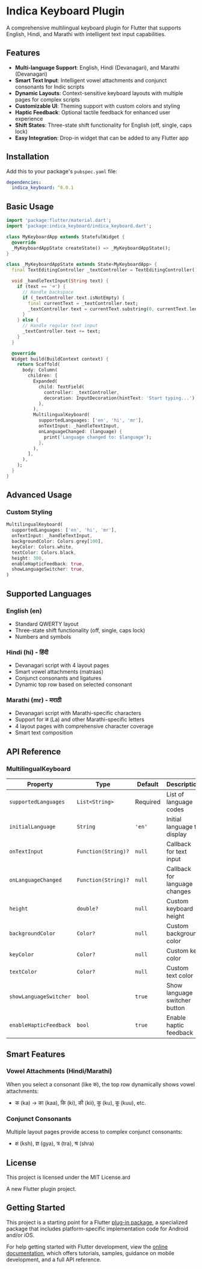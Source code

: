 # Indica Keyboard Plugin

A comprehensive multilingual keyboard plugin for Flutter that supports English, Hindi, and Marathi with intelligent text input capabilities.

## Features

- **Multi-language Support**: English, Hindi (Devanagari), and Marathi (Devanagari)
- **Smart Text Input**: Intelligent vowel attachments and conjunct consonants for Indic scripts
- **Dynamic Layouts**: Context-sensitive keyboard layouts with multiple pages for complex scripts
- **Customizable UI**: Theming support with custom colors and styling
- **Haptic Feedback**: Optional tactile feedback for enhanced user experience
- **Shift States**: Three-state shift functionality for English (off, single, caps lock)
- **Easy Integration**: Drop-in widget that can be added to any Flutter app

## Installation

Add this to your package's `pubspec.yaml` file:

```yaml
dependencies:
  indica_keyboard: ^0.0.1
```

## Basic Usage

```dart
import 'package:flutter/material.dart';
import 'package:indica_keyboard/indica_keyboard.dart';

class MyKeyboardApp extends StatefulWidget {
  @override
  _MyKeyboardAppState createState() => _MyKeyboardAppState();
}

class _MyKeyboardAppState extends State<MyKeyboardApp> {
  final TextEditingController _textController = TextEditingController();

  void _handleTextInput(String text) {
    if (text == '⌫') {
      // Handle backspace
      if (_textController.text.isNotEmpty) {
        final currentText = _textController.text;
        _textController.text = currentText.substring(0, currentText.length - 1);
      }
    } else {
      // Handle regular text input
      _textController.text += text;
    }
  }

  @override
  Widget build(BuildContext context) {
    return Scaffold(
      body: Column(
        children: [
          Expanded(
            child: TextField(
              controller: _textController,
              decoration: InputDecoration(hintText: 'Start typing...'),
            ),
          ),
          MultilingualKeyboard(
            supportedLanguages: ['en', 'hi', 'mr'],
            onTextInput: _handleTextInput,
            onLanguageChanged: (language) {
              print('Language changed to: $language');
            },
          ),
        ],
      ),
    );
  }
}
```

## Advanced Usage

### Custom Styling

```dart
MultilingualKeyboard(
  supportedLanguages: ['en', 'hi', 'mr'],
  onTextInput: _handleTextInput,
  backgroundColor: Colors.grey[100],
  keyColor: Colors.white,
  textColor: Colors.black,
  height: 300,
  enableHapticFeedback: true,
  showLanguageSwitcher: true,
)
```

## Supported Languages

### English (en)
- Standard QWERTY layout
- Three-state shift functionality (off, single, caps lock)
- Numbers and symbols

### Hindi (hi) - हिंदी
- Devanagari script with 4 layout pages
- Smart vowel attachments (matraas)
- Conjunct consonants and ligatures
- Dynamic top row based on selected consonant

### Marathi (mr) - मराठी
- Devanagari script with Marathi-specific characters
- Support for ळ (La) and other Marathi-specific letters
- 4 layout pages with comprehensive character coverage
- Smart text composition

## API Reference

### MultilingualKeyboard

| Property | Type | Default | Description |
|----------|------|---------|-------------|
| `supportedLanguages` | `List<String>` | Required | List of language codes |
| `initialLanguage` | `String` | `'en'` | Initial language to display |
| `onTextInput` | `Function(String)?` | `null` | Callback for text input |
| `onLanguageChanged` | `Function(String)?` | `null` | Callback for language changes |
| `height` | `double?` | `null` | Custom keyboard height |
| `backgroundColor` | `Color?` | `null` | Custom background color |
| `keyColor` | `Color?` | `null` | Custom key color |
| `textColor` | `Color?` | `null` | Custom text color |
| `showLanguageSwitcher` | `bool` | `true` | Show language switcher button |
| `enableHapticFeedback` | `bool` | `true` | Enable haptic feedback |

## Smart Features

### Vowel Attachments (Hindi/Marathi)
When you select a consonant (like क), the top row dynamically shows vowel attachments:
- क (ka) → का (kaa), कि (ki), की (kii), कु (ku), कू (kuu), etc.

### Conjunct Consonants
Multiple layout pages provide access to complex conjunct consonants:
- क्ष (ksh), ज्ञ (gya), त्र (tra), श्र (shra)

## License

This project is licensed under the MIT License.ard

A new Flutter plugin project.

## Getting Started

This project is a starting point for a Flutter
[plug-in package](https://flutter.dev/to/develop-plugins),
a specialized package that includes platform-specific implementation code for
Android and/or iOS.

For help getting started with Flutter development, view the
[online documentation](https://docs.flutter.dev), which offers tutorials,
samples, guidance on mobile development, and a full API reference.

